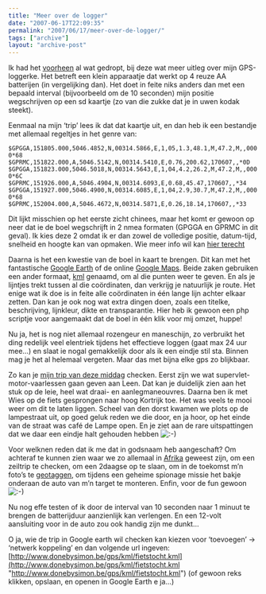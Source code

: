 ```yaml
---
title: "Meer over de logger"
date: "2007-06-17T22:09:35"
permalink: "2007/06/17/meer-over-de-logger/"
tags: ["archive"]
layout: "archive-post"
---
```

Ik had het [voorheen](http://www.donebysimon.be/2007/06/09/track-it/ "http://www.donebysimon.be/2007/06/09/track-it/") al wat gedropt, bij deze wat meer uitleg over mijn GPS-loggerke. Het betreft een klein apparaatje dat werkt op 4 reuze AA batterijen (in vergelijking dan). Het doet in feite niks anders dan met een bepaald interval (bijvoorbeeld om de 10 seconden) mijn positie wegschrijven op een sd kaartje (zo van die zukke dat je in uwen kodak steekt).

Eenmaal na mijn ‘trip’ lees ik dat dat kaartje uit, en dan heb ik een bestandje met allemaal regeltjes in het genre van:

`$GPGGA,151805.000,5046.4852,N,00314.5866,E,1,05,1.3,48.1,M,47.2,M,,0000*68  
$GPRMC,151822.000,A,5046.5142,N,00314.5410,E,0.76,200.62,170607,,*0D  
$GPGGA,151823.000,5046.5018,N,00314.5643,E,1,04,4.2,26.2,M,47.2,M,,0000*6C  
$GPRMC,151926.000,A,5046.4904,N,00314.6093,E,0.68,45.47,170607,,*34  
$GPGGA,151927.000,5046.4900,N,00314.6085,E,1,04,2.9,30.7,M,47.2,M,,0000*68  
$GPRMC,152004.000,A,5046.4672,N,00314.5871,E,0.26,18.14,170607,,*33`

Dit lijkt misschien op het eerste zicht chinees, maar het komt er gewoon op neer dat ie de boel wegschrijft in 2 nmea formaten (GPGGA en GPRMC in dit geval). Ik kies deze 2 omdat ik er dan zowel de volledige positie, datum-tijd, snelheid en hoogte kan van opmaken. Wie meer info wil kan [hier terecht](http://www.werple.net.au/~gnb/gps/nmea.html "http://www.werple.net.au/~gnb/gps/nmea.html")

Daarna is het een kwestie van de boel in kaart te brengen. Dit kan met het fantastische [Google Earth](http://earth.google.com/ "http://earth.google.com/") of de online [Google Maps](http://maps.google.com/ "http://maps.google.com/"). Beide zaken gebruiken een ander formaat, [kml](http://code.google.com/apis/kml/documentation/ "http://code.google.com/apis/kml/documentation/") genaamd, om al die punten weer te geven. En als je lijntjes trekt tussen al die coördinaten, dan verkrijg je natuurlijk je route. Het enige wat ik doe is in feite alle coördinaten in één lange lijn achter elkaar zetten. Dan kan je ook nog wat extra dingen doen, zoals een titelke, beschrijving, lijnkleur, dikte en transparantie. Hier heb ik gewoon een php scriptje voor aangemaakt dat de boel in één klik voor mij omzet, huppe!

Nu ja, het is nog niet allemaal rozengeur en maneschijn, zo verbruikt het ding redelijk veel elentriek tijdens het effectieve loggen (gaat max 24 uur mee…) en slaat ie nogal gemakkelijk door als ik een eindje stil sta. Binnen mag je het al helemaal vergeten. Maar das met bijna elke gps zo blijkbaar.

Zo kan je [mijn trip van deze middag](http://maps.google.com/maps?f=q&hl=nl&q=http%3A%2F%2Fwww.donebysimon.be%2Fgps%2Fkml%2Ffietstocht.kml&ie=UTF8&om=1&ll=50.82073,3.277245&spn=0.10194,0.324097&z=12 "http://maps.google.com/maps?f=q&hl=nl&q=http%3A%2F%2Fwww.donebysimon.be%2Fgps%2Fkml%2Ffietstocht.kml&ie=UTF8&om=1&ll=50.82073,3.277245&spn=0.10194,0.324097&z=12") checken. Eerst zijn we wat supervlet-motor-vaarlessen gaan geven aan Leen. Dat kan je duidelijk zien aan het stuk op de leie, heel wat draai- en aanlegmaneouvres. Daarna ben ik met Wies op de fiets gesprongen naar hoog Kortrijk toe. Het was veels te mooi weer om dit te laten liggen. Scheel van den dorst kwamen we plots op de lampestraat uit, op goed geluk reden we die door, en ja hoor, op het einde van de straat was café de Lampe open. En je ziet aan de rare uitspattingen dat we daar een eindje halt gehouden hebben ![:-)](http://www.donebysimon.be/blog/wp-includes/images/smilies/icon_smile.gif)

Voor welknen reden dat ik me dat in godsnaam heb aangeschaft? Om achteraf te kunnen zien waar we zo allemaal in [Afrika](http://www.zeescoutsjanbart.be/rafiki/ "http://www.zeescoutsjanbart.be/rafiki/") geweest zijn, om een zeiltrip te checken, om een 2daagse op te slaan, om in de toekomst m’n foto’s te [geotaggen](http://www.bright.nl/de-toekomst-van-geotagging "http://www.bright.nl/de-toekomst-van-geotagging"), om tijdens een geheime spionage missie het bakje onderaan de auto van m’n target te monteren. Enfin, voor de fun gewoon ![:-)](http://www.donebysimon.be/blog/wp-includes/images/smilies/icon_smile.gif)

Nu nog effe testen of ik door de interval van 10 seconden naar 1 minuut te brengen de batterijduur aanzienlijk kan verlengen. En een 12-volt aansluiting voor in de auto zou ook handig zijn me dunkt…

O ja, wie de trip in Google earth wil checken kan kiezen voor ‘toevoegen’ -> ‘netwerk koppeling’ en dan volgende url ingeven: [http://www.donebysimon.be/gps/kml/fietstocht.kml](http://www.donebysimon.be/gps/kml/fietstocht.kml "http://www.donebysimon.be/gps/kml/fietstocht.kml") (of gewoon reks klikken, opslaan, en openen in Google Earth e ja…)
